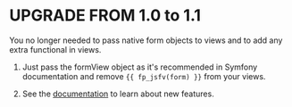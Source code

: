 UPGRADE FROM 1.0 to 1.1
=======================

You no longer needed to pass native form objects to views and to add any extra functional in views.

1) Just pass the formView object as it's recommended in Symfony documentation and remove ```{{ fp_jsfv(form) }}``` from your views.

2) See the [documentation](https://github.com/formapro/JsFormValidatorBundle/blob/master/README.md) to learn about new features.